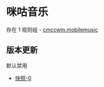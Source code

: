 # 咪咕音乐

存在 1 规则组 - [cmccwm.mobilemusic](/src/apps/cmccwm.mobilemusic.ts)

## 版本更新

默认禁用

- [快照-0](https://i.gkd.li/i/13448898)
